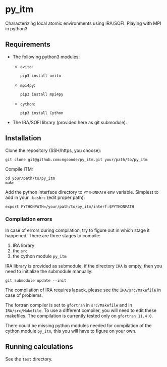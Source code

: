 # py_itm

Characterizing local atomic environments using IRA/SOFI.
Playing with MPI in python3.

## Requirements

 - The following python3 modules:
   - `ovito`:

     ```
     pip3 install ovito
     ```

   - `mpi4py`:
     ```
     pip3 install mpi4py
     ```

   - `cython`:
     ```
     pip3 install Cython
     ```
 - The IRA/SOFI library (provided here as git submodule).

## Installation

Clone the repository (SSH/https, you choose):

```
git clone git@github.com:mgoonde/py_itm.git your/path/to/py_itm
```

Compile ITM:

```
cd your/path/to/py_itm
make
```

Add the python interface directory to `PYTHONPATH` env variable. Simplest to add in your `.bashrc` (edit proper path):

```
export PYTHONPATH=/your/path/to/py_itm/interf:$PYTHONPATH
```

### Compilation errors

In case of errors during compilation, try to figure out in which stage it happened. There are three stages to compile:
 1. IRA library
 2. the `src`
 3. the cython module `py_itm`

IRA library is provided as submodule, if the directory `IRA` is empty, then you need to initialize the submodule manually:
```
git submodule update --init
```

The compilation of IRA requires lapack, please see the `IRA/src/Makefile` in case of problems.

The fortran compiler is set to `gfortran` in `src/Makefile` and in `IRA/src/Makefile`. To use a different compiler, you will need to edit these makefiles. The compilation is currently tested only on `gfortran 11.4.0`.

There could be missing python modules needed for compilation of the cython module `py_itm`, this you will have to figure on your own.

## Running calculations

See the `test` directory.

<!-- Run the code as: -->

<!-- ``` -->
<!-- mpiexec -n N python3 py_itm.py -fname FILE -rcut RCUT -shift SHIFT -st SYM_THR -combo DO_COMBO -->
<!-- ``` -->

<!-- where ALL of the following must be set: -->
<!--  - `-fname FILE`    : file that ovito can read, i.e. lammps data, xyz, etc. -->
<!--  - `-rcut RCUT`     : radial cutoff value for local environments (`float` type value). -->
<!--  - `-shift SHIFT`   : keyword with possible values `gc` or `atm`, it has effect of the found PG, sometimes. -->
<!--  - `-st SYM_THR`    : threshold for accepted symmetry operations, in units of atomic distance (`float` type value) -->
<!--  - `-combo DO_COMBO`: logical `T`/`F` whether to perform combinations of the found symmetry operations for each structure. -->

<!-- Example call: -->

<!-- ``` -->
<!-- mpiexec -n 8 python3 py_itm.py -fname ../run1/dump2.lammpstrj -rcut 2.8 -shift gc -combo T -st 0.3 -->
<!-- ``` -->


